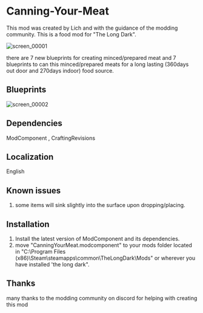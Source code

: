 # Canning-Your-Meat
This mod was created by Lich and with the guidance of the modding community. This is a food mod for "The Long Dark".

![screen_00001](https://github.com/user-attachments/assets/f4e2586a-c6ce-4693-963a-438bcace1db1)

there are 7 new blueprints for creating minced/prepared meat and 7 blueprints to can this minced/prepared meats for a long lasting (360days out door and 270days indoor) food source.

## Blueprints
![screen_00002](https://github.com/user-attachments/assets/9655ab41-4fe1-4cf7-b1bb-867465d7413d)

## Dependencies
ModComponent , CraftingRevisions
## Localization
English
## Known issues
1. some items will sink slightly into the surface upon dropping/placing.
## Installation
1. Install the latest version of ModComponent and its dependencies.
2. move "CanningYourMeat.modcomponent" to your mods folder located in "C:\Program Files (x86)\Steam\steamapps\common\TheLongDark\Mods" or wherever you have installed 'the long dark".
## Thanks
many thanks to the modding community on discord for helping with creating this mod
